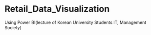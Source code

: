 # Retail_Data_Visualization
Using Power BI(lecture of Korean University Students IT, Management Society)
